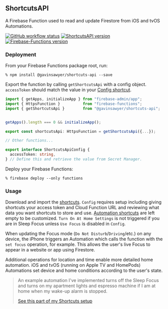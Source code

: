 ## ShortcutsAPI
A Firebase Function used to read and update Firestore from iOS and tvOS Automations.

[![GitHub workflow status](https://img.shields.io/github/actions/workflow/status/gavinsawyer/shortcuts-api/ci.yml)](https://github.com/gavinsawyer/shortcuts-api/actions/workflows/ci.yml)
[![ShortcutsAPI version](https://img.shields.io/npm/v/@gavinsawyer/shortcuts-api?logo=npm)](https://www.npmjs.com/package/@gavinsawyer/shortcuts-api)
[![Firebase-Functions version](https://img.shields.io/npm/dependency-version/@gavinsawyer/shortcuts-api/firebase-functions?logo=firebase)](https://www.npmjs.com/package/firebase-functions)
### Deployment
From your Firebase Functions package root, run:

`% npm install @gavinsawyer/shortcuts-api --save`

Export the function by calling `getShortcutsApi` with a config object. `accessToken` should match the value in your [Config shortcut](https://imgur.com/a/aM3oiQS).
```ts
import { getApps, initializeApp } from "firebase-admin/app";
import { HttpsFunction }          from "firebase-functions";
import { getShortcutsApi }        from "@gavinsawyer/shortcuts-api";


getApps().length === 0 && initializeApp();

export const shortcutsApi: HttpsFunction = getShortcutsApi({...});

// Other functions...
```
```ts
export interface ShortcutsApiConfig {
  accessToken: string,
} // Define this and retrieve the value from Secret Manager.
```
Deploy your Firebase Functions:

`% firebase deploy --only functions`

### Usage
Download and import the [shortcuts](shortcuts). `Config` requires setup including giving shortcuts your access token and Cloud Function URL and reviewing what data you want shortcuts to store and use. [Automation shortcuts](shortcuts/automation) are left empty to be customized. `Turn On At Home Settings` is not triggered if you are in Sleep Focus unless `Use Focus` is disabled in `Config`.

When updating the Focus mode (`Do Not Disturb`/`Driving`/etc.) on any device, the iPhone triggers an Automation which calls the function with the `set focus` operation, for example. This allows the user's live Focus to appear in a website or app using Firestore.

Additional operations for location and time enable more detailed home automation. iOS and tvOS (running on Apple TV and HomePods) Automations set device and home conditions according to the user's state.

> An example automation I've implemented turns off the Sleep Focus and turns on my apartment lights and espresso machine if I am at home when my wake-up alarm is stopped.
>
> [See this part of my Shortcuts setup](https://imgur.com/a/LE1fxqm)
